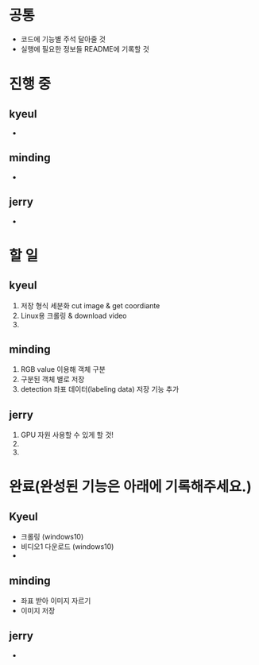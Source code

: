 # 공통
+ 코드에 기능별 주석 달아줄 것
+ 실행에 필요한 정보들 README에 기록할 것

# 진행 중
## kyeul 
+ 
## minding
+

## jerry
+

# 할  일 
## kyeul
1. 저장 형식 세분화 cut image & get coordiante
2. Linux용 크롤링 & download video
3.


## minding
1. RGB value 이용해 객체 구분
2. 구분된 객체 별로 저장
3. detection 좌표 데이터(labeling data) 저장 기능 추가

## jerry
1. GPU 자원 사용할 수 있게 할 것!
2.
3.


# 완료(완성된 기능은 아래에 기록해주세요.)
## Kyeul
+ 크롤링 (windows10)
+ 비디오1 다운로드 (windows10)
+

## minding
+ 좌표 받아 이미지 자르기
+ 이미지 저장

## jerry
+ 

